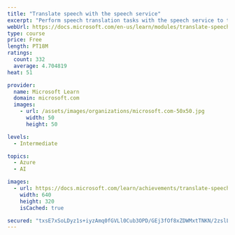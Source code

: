 ```yaml
---
title: "Translate speech with the speech service"
excerpt: "Perform speech translation tasks with the speech service to translate spoken text to different languages."
webUrl: https://docs.microsoft.com/en-us/learn/modules/translate-speech-speech-service/
type: course
price: Free
length: PT18M
ratings:
  count: 332
  average: 4.704819
heat: 51

provider:
  name: Microsoft Learn
  domain: microsoft.com
  images:
    - url: /assets/images/organizations/microsoft.com-50x50.jpg
      width: 50
      height: 50

levels:
  - Intermediate

topics:
  - Azure
  - AI

images:
  - url: https://docs.microsoft.com/learn/achievements/translate-speech-speech-service-social.png
    width: 640
    height: 320
    isCached: true

secured: "txsE7xSoLDyz1s+iyzAmq0fGVLl0Cub3OPD/GEj3fOf8xZDWMxtTNKN/2zslLF36dFnWtxuO0MZtrIAb531BnTAuRb82g247YYHzXmv9H2qbQTcRZArXZ+jJlYB05cTIBbKU4KV+GXEXXohbiDFz1H5shCXhPNs10fNGJKHpsOt327aUg0oqNyYZ/XY/IruAEYO9hhePqcdx5l4yQcr9AG8UxU2o5FW++JpSM5A25euEuGQD7B+5nct4Si+D6mCuZBOe+SF1svILNAOHNwwS8hwG8h1ks/J2PH+Duu58paJEdR8WXqlg/LmbHw0FSWV5vLBbnN1FKsgLI0noHVFKIdHcr2SyGPPNyTtwspMCqY7i9PIotgQuOrtHLDV4a/8P/9UJi1RH+LSW6RFLu338BMlts9k0uM9w0Fe7ZDZgdRs=;C49xeW4F9SIwRSVhO1v/kA=="
---
```


